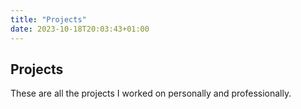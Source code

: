 ```yaml
---
title: "Projects"
date: 2023-10-18T20:03:43+01:00
---
```


## Projects

These are all the projects I worked on personally and professionally.